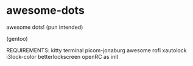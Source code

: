 # awesome-dots
awesome dots! (pun intended)

(gentoo)

REQUIREMENTS:
kitty terminal
picom-jonaburg
awesome 
rofi
xautolock
i3lock-color
betterlockscreen
openRC as init
